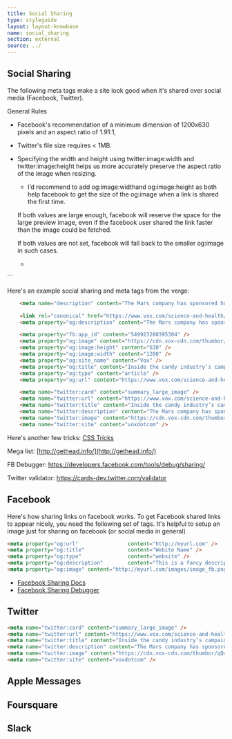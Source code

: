 ```yaml
---
title: Social Sharing
type: styleguide
layout: layout-knowbase
name: social_sharing
section: external
source: ../
---
```


<main markdown="1">

## Social Sharing

The following meta tags make a site look good when it's shared over social media (Facebook, Twitter).

General Rules
- Facebook's recommendation of a minimum dimension of 1200x630 pixels and an aspect ratio of 1.91:1, 
- Twitter's file size requires < 1MB.
- Specifying the width and height using twitter:image:width and twitter:image:height helps us more accurately preserve the aspect ratio of the image when resizing.
    - I’d recommend to add og:image:widthand og:image:height as both help facebook to get the size of the og:image when a link is shared the first time.

    If both values are large enough, facebook will reserve the space for the large preview image, even if the facebook user shared the link faster than the image could be fetched.

    If both values are not set, facebook will fall back to the smaller og:image in such cases.
    - ```<meta name="twitter:image:width" content= "..." />
<meta name="twitter:image:height" content= "..." />```

Here's an example social sharing and meta tags from the verge:

~~~ html
    <meta name="description" content="The Mars company has sponsored hundreds of scientific studies to show cocoa is good for you." />

    <link rel="canonical" href="https://www.vox.com/science-and-health/2017/10/18/15995478/chocolate-health-benefits-heart-disease" />
    <meta property="og:description" content="The Mars company has sponsored hundreds of scientific studies to show cocoa is good for you." />

    <meta property="fb:app_id" content="549923288395304" />
    <meta property="og:image" content="https://cdn.vox-cdn.com/thumbor/qQ4JlbWuexXOCViD9lAHRQn7kaw=/0x0:2000x1047/fit-in/1200x630/cdn.vox-cdn.com/uploads/chorus_asset/file/9456457/chocolate_lede.jpg" />
    <meta property="og:image:height" content="630" />
    <meta property="og:image:width" content="1200" />
    <meta property="og:site_name" content="Vox" />
    <meta property="og:title" content="Inside the candy industry’s campaign to convince us chocolate is a health food" />
    <meta property="og:type" content="article" />
    <meta property="og:url" content="https://www.vox.com/science-and-health/2017/10/18/15995478/chocolate-health-benefits-heart-disease" />

    <meta name="twitter:card" content="summary_large_image" />
    <meta name="twitter:url" content="https://www.vox.com/science-and-health/2017/10/18/15995478/chocolate-health-benefits-heart-disease" />
    <meta name="twitter:title" content="Inside the candy industry’s campaign to convince us chocolate is a health food" />
    <meta name="twitter:description" content="The Mars company has sponsored hundreds of scientific studies to show cocoa is good for you." />
    <meta name="twitter:image" content="https://cdn.vox-cdn.com/thumbor/qQ4JlbWuexXOCViD9lAHRQn7kaw=/0x0:2000x1047/fit-in/1200x630/cdn.vox-cdn.com/uploads/chorus_asset/file/9456457/chocolate_lede.jpg" />
    <meta name="twitter:site" content="voxdotcom" />

~~~


Here's another few tricks: [CSS Tricks](https://css-tricks.com/essential-meta-tags-social-media/)

Mega list: [http://gethead.info/](http://gethead.info/)

FB Debugger: https://developers.facebook.com/tools/debug/sharing/

Twitter validator: https://cards-dev.twitter.com/validator



## Facebook
 
Here's how sharing links on facebook works. To get Facebook shared links to appear nicely, you need the following set of tags. It's helpful to setup an image just for sharing on facebook (or social media in general)





~~~ html
<meta property="og:url"                content="http://myurl.com" />
<meta property="og:title"              content="Webite Name" />
<meta property="og:type"               content="website" />
<meta property="og:description"        content="This is a fancy description" />
<meta property="og:image" content="http://myurl.com/images/image_fb.png" />
~~~
 
 
- [Facebook Sharing Docs](https://developers.facebook.com/docs/sharing/webmasters/)
- [Facebook Sharing Debugger](https://developers.facebook.com/tools/debug/sharing/?q=atlantalindyexchange.com)


## Twitter

~~~html
<meta name="twitter:card" content="summary_large_image" />
<meta name="twitter:url" content="https://www.vox.com/science-and-health/2017/10/18/15995478/chocolate-health-benefits-heart-disease" />
<meta name="twitter:title" content="Inside the candy industry’s campaign to convince us chocolate is a health food" />
<meta name="twitter:description" content="The Mars company has sponsored hundreds of scientific studies to show cocoa is good for you." />
<meta name="twitter:image" content="https://cdn.vox-cdn.com/thumbor/qQ4JlbWuexXOCViD9lAHRQn7kaw=/0x0:2000x1047/fit-in/1200x630/cdn.vox-cdn.com/uploads/chorus_asset/file/9456457/chocolate_lede.jpg" />
<meta name="twitter:site" content="voxdotcom" />
~~~

## Apple Messages

## Foursquare

## Slack

## 

</main>


